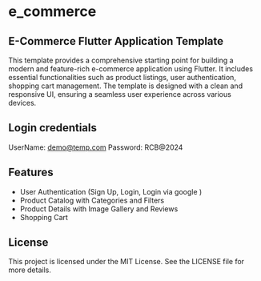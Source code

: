# e_commerce

## E-Commerce Flutter Application Template

This template provides a comprehensive starting point for building a modern and feature-rich
e-commerce application using Flutter. It includes essential functionalities such as product
listings, user authentication, shopping cart management. The template is designed with a clean and
responsive UI, ensuring a seamless user experience across various devices.

## Login credentials

UserName: demo@temp.com
Password: RCB@2024

## Features

- User Authentication (Sign Up, Login, Login via google )
- Product Catalog with Categories and Filters
- Product Details with Image Gallery and Reviews
- Shopping Cart

## License

This project is licensed under the MIT License. See the LICENSE file for more details.